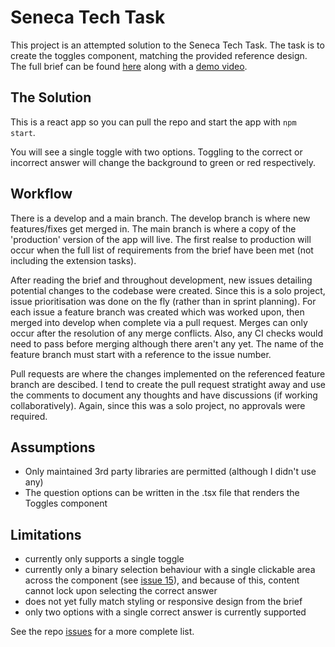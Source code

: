 # Seneca Tech Task

This project is an attempted solution to the Seneca Tech Task. The task is to create the toggles component, matching the provided reference design. The full brief can be found [here](./brief/brief.md) along with a [demo video](./brief/togglesVideo.mov).

## The Solution

This is a react app so you can pull the repo and start the app with `npm start`.

You will see a single toggle with two options. Toggling to the correct or incorrect answer will change the background to green or red respectively.

## Workflow

There is a develop and a main branch. The develop branch is where new features/fixes get merged in. The main branch is where a copy of the 'production' version of the app will live. The first realse to production will occur when the full list of requirements from the brief have been met (not including the extension tasks).

After reading the brief and throughout development, new issues detailing potential changes to the codebase were created. Since this is a solo project, issue prioritisation was done on the fly (rather than in sprint planning). For each issue a feature branch was created which was worked upon, then merged into develop when complete via a pull request. Merges can only occur after the resolution of any merge conflicts. Also, any CI checks would need to pass before merging although there aren't any yet. The name of the feature branch must start with a reference to the issue number. 

Pull requests are where the changes implemented on the referenced feature branch are descibed. I tend to create the pull request stratight away and use the comments to document any thoughts and have discussions (if working collaboratively). Again, since this was a solo project, no approvals were required. 

## Assumptions

- Only maintained 3rd party libraries are permitted (although I didn't use any)
- The question options can be written in the .tsx file that renders the Toggles component

## Limitations

- currently only supports a single toggle
- currently only a binary selection behaviour with a single clickable area across the component (see [issue 15](https://github.com/russmc/seneca-frontend-task/issues/15)), and because of this, content cannot lock upon selecting the correct answer
- does not yet fully match styling or responsive design from the brief
- only two options with a single correct answer is currently supported

See the repo [issues](https://github.com/russmc/seneca-frontend-task/issues) for a more complete list.
